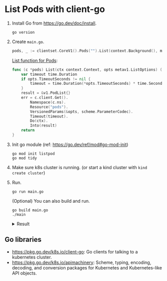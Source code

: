 # List Pods with client-go

1. Install Go from https://go.dev/doc/install.
    ```
    go version
    ```
1. Create `main.go`.
    ```go
    pods, _ := clientset.CoreV1().Pods("").List(context.Background(), metav1.ListOptions{})
    ```

    [List function for Pods](https://github.com/kubernetes/client-go/blob/34d1b64e67dbec9cbfa9628109bdd7c913897f49/kubernetes/typed/core/v1/pod.go#L88-L102):
    ```go
    func (c *pods) List(ctx context.Context, opts metav1.ListOptions) (result *v1.PodList, err error) {
        var timeout time.Duration
        if opts.TimeoutSeconds != nil {
            timeout = time.Duration(*opts.TimeoutSeconds) * time.Second
        }
        result = &v1.PodList{}
        err = c.client.Get().
            Namespace(c.ns).
            Resource("pods").
            VersionedParams(&opts, scheme.ParameterCodec).
            Timeout(timeout).
            Do(ctx).
            Into(result)
        return
    }
    ```

1. Init go module (ref: https://go.dev/ref/mod#go-mod-init)

    ```
    go mod init listpod
    go mod tidy
    ```
1. Make sure k8s cluster is running. (or start a kind cluster with `kind create cluster`)
1. Run.
    ```
    go run main.go
    ```

    (Optional) You can also build and run.
    ```
    go build main.go
    ./main
    ```

    <details><summary>Result</summary>

    ```
    INDEX   NAMESPACE       NAME
    0       kube-system     coredns-64897985d-dgjpv
    1       kube-system     coredns-64897985d-l4qdf
    2       kube-system     etcd-kind-control-plane
    3       kube-system     kindnet-588g9
    4       kube-system     kube-apiserver-kind-control-plane
    5       kube-system     kube-controller-manager-kind-control-plane
    6       kube-system     kube-proxy-pzmnt
    7       kube-system     kube-scheduler-kind-control-plane
    8       local-path-storage      local-path-provisioner-5ddd94ff66-628dq
    ```

    </details>

## Go libraries
- https://pkg.go.dev/k8s.io/client-go: Go clients for talking to a kubernetes cluster.
- https://pkg.go.dev/k8s.io/apimachinery: Scheme, typing, encoding, decoding, and conversion packages for Kubernetes and Kubernetes-like API objects.
